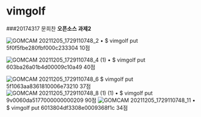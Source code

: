 # vimgolf
###20174317 문희찬
**오픈소스 과제2**

![GOMCAM 20211205_1729110748_2](https://user-images.githubusercontent.com/94783175/144741538-5a1e8a9b-2f2b-47d3-a3ea-7a3a0f4aa6d5.gif)
• $ vimgolf put 5f0f5fbe280fbf000c233304
10점

![GOMCAM 20211205_1729110748_4 (1)](https://user-images.githubusercontent.com/94783175/144741794-d4be257a-227e-409e-a506-15503ab58c4e.gif)
• $ vimgolf put 603ba26a01b4d00009c10a49
40점

![GOMCAM 20211205_1729110748_6](https://user-images.githubusercontent.com/94783175/144741548-e32a9637-4ee1-416c-bdba-088d3fc7b2a7.gif)
$ vimgolf put 5f1063aa8361810006e73210
37점
![GOMCAM 20211205_1729110748_8 (1) (1)](https://user-images.githubusercontent.com/94783175/144741814-eed56358-1543-446d-9994-359165811dac.gif)
• $ vimgolf put 9v0060da5177000000000209
90점
![GOMCAM 20211205_1729110748_11](https://user-images.githubusercontent.com/94783175/144741551-b14b4344-482d-4d0d-8e04-f789c943fd39.gif)
• $ vimgolf put 6013804df3308e0009368f1c
34점
